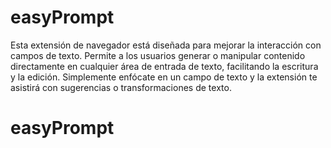 # easyPrompt

Esta extensión de navegador está diseñada para mejorar la interacción con campos de texto. Permite a los usuarios generar o manipular contenido directamente en cualquier área de entrada de texto, facilitando la escritura y la edición. Simplemente enfócate en un campo de texto y la extensión te asistirá con sugerencias o transformaciones de texto.
# easyPrompt
